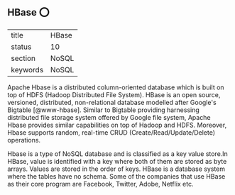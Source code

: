 ## HBase :o:


|          |           |
| -------- | --------- |
| title    | HBase     | 
| status   | 10        |
| section  | NoSQL     |
| keywords | NoSQL     |



Apache Hbase is a distributed column-oriented database which is built
on top of HDFS (Hadoop Distributed File System). HBase is an open
source, versioned, distributed, non-relational database modelled after
Google's Bigtable [@www-hbase]. Similar to Bigtable providing
harnessing distributed file storage system offered by Google file
system, Apache Hbase provides similar capabilities on top of Hadoop
and HDFS. Moreover, Hbase supports random, real-time CRUD
(Create/Read/Update/Delete) operations.

Hbase is a type of NoSQL database and is classified as a key value
store.In HBase, value is identified with a key where both of them are
stored as byte arrays. Values are stored in the order of keys. HBase
is a database system where the tables have no schema. Some of the
companies that use HBase as their core program are Facebook, Twitter,
Adobe, Netflix etc.



